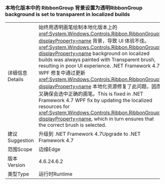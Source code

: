 ### <a name="ribbongroup-background-is-set-to-transparent-in-localized-builds"></a><span data-ttu-id="b6583-101">本地化版本中的 RibbonGroup 背景设置为透明</span><span class="sxs-lookup"><span data-stu-id="b6583-101">RibbonGroup background is set to transparent in localized builds</span></span>

|   |   |
|---|---|
|<span data-ttu-id="b6583-102">详细信息</span><span class="sxs-lookup"><span data-stu-id="b6583-102">Details</span></span>|<span data-ttu-id="b6583-103">始终用透明画笔绘制本地化版本上的 <xref:System.Windows.Controls.Ribbon.RibbonGroup?displayProperty=name> 背景，导致 UI 体验不佳。</span><span class="sxs-lookup"><span data-stu-id="b6583-103"><xref:System.Windows.Controls.Ribbon.RibbonGroup?displayProperty=name> background on localized builds was always painted with Transparent brush, resulting in poor UI experience.</span></span> <span data-ttu-id="b6583-104">.NET Framework 4.7 WPF 修复中通过更新 <xref:System.Windows.Controls.Ribbon.RibbonGroup?displayProperty=name> 本地化资源修复了此问题，因而又确保会选中正确的画笔。</span><span class="sxs-lookup"><span data-stu-id="b6583-104">This is fixed in .NET Framework 4.7 WPF fix by updating the localized resources for <xref:System.Windows.Controls.Ribbon.RibbonGroup?displayProperty=name>, which in turn ensures that the correct brush is selected.</span></span>|
|<span data-ttu-id="b6583-105">建议</span><span class="sxs-lookup"><span data-stu-id="b6583-105">Suggestion</span></span>|<span data-ttu-id="b6583-106">升级到 .NET Framework 4.7</span><span class="sxs-lookup"><span data-stu-id="b6583-106">Upgrade to .NET Framework 4.7</span></span>|
|<span data-ttu-id="b6583-107">范围</span><span class="sxs-lookup"><span data-stu-id="b6583-107">Scope</span></span>|<span data-ttu-id="b6583-108">边缘</span><span class="sxs-lookup"><span data-stu-id="b6583-108">Edge</span></span>|
|<span data-ttu-id="b6583-109">版本</span><span class="sxs-lookup"><span data-stu-id="b6583-109">Version</span></span>|<span data-ttu-id="b6583-110">4.6.2</span><span class="sxs-lookup"><span data-stu-id="b6583-110">4.6.2</span></span>|
|<span data-ttu-id="b6583-111">类型</span><span class="sxs-lookup"><span data-stu-id="b6583-111">Type</span></span>|<span data-ttu-id="b6583-112">运行时</span><span class="sxs-lookup"><span data-stu-id="b6583-112">Runtime</span></span>|

